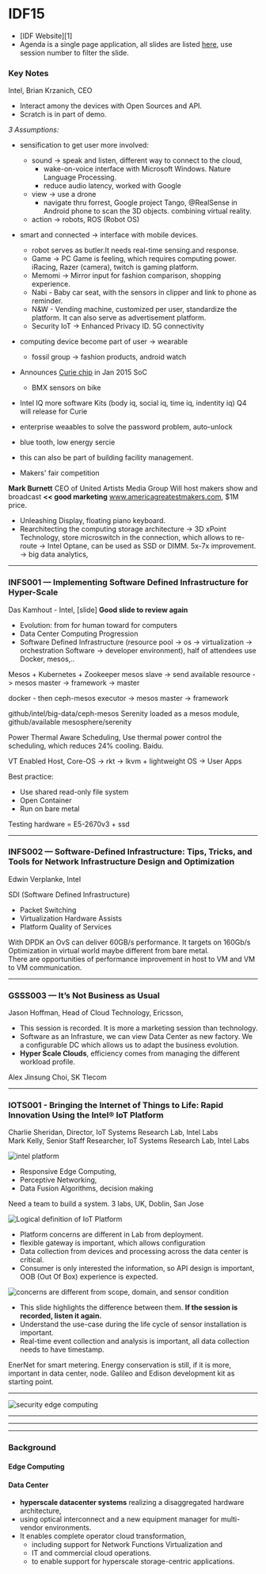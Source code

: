 # IDF15

* [IDF Website][1]  
* Agenda is a single page application, all slides are listed [here][2], use session number to filter the slide.

### Key Notes
Intel, Brian Krzanich, CEO

* Interact amony the devices with Open Sources and API.
* Scratch is in part of demo. 

*3 Assumptions:*

* sensification to get user more involved:

	* sound -> speak and listen, different way to connect to the cloud, 
		* wake-on-voice interface with Microsoft Windows. Nature Language Processing.
		* reduce audio latency, worked with Google 
	* view -> use a drone 
		* navigate thru forrest, Google project Tango, @RealSense in Android phone to scan the 3D objects. combining virtual reality.
	* action -> robots, ROS (Robot OS)
	
* smart and connected -> interface with mobile devices.
	* robot serves as butler.It needs real-time sensing.and response. 
	* Game -> PC Game is feeling, which requires computing power. 
	iRacing, Razer (camera), twitch is gaming platform.
	* Memomi -> Mirror input for fashion comparison, shopping experience.
	* Nabi - Baby car seat, with the sensors in clipper and link to phone as reminder. 
	* N&W - Vending machine, customized per user, standardize the platform. It can also serve as advertisement platform.
	* Security IoT -> Enhanced Privacy ID.
		5G connectivity
* computing device become part of user -> wearable
	* fossil group -> fashion products, android watch

* Announces [Curie chip][9] in Jan 2015 SoC
	* BMX sensors on bike 		
	
* Intel IQ 
more software Kits (body iq, social iq, time iq, indentity iq)
Q4 will release for Curie

* enterprise weaables to solve the password problem, auto-unlock
* blue tooth, low energy sercie
* this can also be part of building facility management.
* Makers' fair competition

**Mark Burnett**
CEO of United Artists Media Group
Will host makers show and broadcast **<< good marketing**
www.americagreatestmakers.com, $1M price. 

* Unleashing Display, floating piano keyboard.   
* Rearchitecting the computing storage architecture -> 3D xPoint Technology, store microswitch in the connection, which allows to re-route -> Intel Optane, can be used as SSD or DIMM. 5x-7x improvement. -> big data analytics, 

---

### INFS001 — Implementing Software Defined Infrastructure for Hyper-Scale 
Das Kamhout - Intel, [slide] **Good slide to review again**

* Evolution: from for human toward for computers
* Data Center Computing Progression   
* Software Defined Infrastructure (resource pool -> os -> virtualization -> orchestration Software -> developer environment), half of attendees use Docker, mesos,..

Mesos + Kubernetes + Zookeeper
mesos slave -> send available resource -> mesos master -> framework -> master 

docker - then ceph-mesos executor -> mesos master -> framework

github/intel/big-data/ceph-mesos
Serenity loaded as a mesos module, github/available mesosphere/serenity

Power Thermal Aware Scheduling, Use thermal power control the scheduling, which reduces 24% cooling. Baidu.

VT Enabled Host, Core-OS -> rkt -> lkvm + lightweight OS -> User Apps

Best practice:

* Use shared read-only file system
* Open Container 
* Run on bare metal

Testing hardware = E5-2670v3 + ssd 

---

### INFS002 — Software-Defined Infrastructure: Tips, Tricks, and Tools for Network Infrastructure Design and Optimization
Edwin Verplanke, Intel

SDI (Software Defined Infrastructure)

* Packet Switching 
* Virtualization Hardware Assists
* Platform Quality of Services

With DPDK an OvS can deliver 60GB/s performance. It targets on 160Gb/s  
Optimization in virtual world maybe different from bare metal.   
There are opportunities of performance improvement in host to VM and VM to VM communication.  

---

### GSSS003 — It’s Not Business as Usual
Jason Hoffman, Head of Cloud Technology, Ericsson, 

* This session is recorded. It is more a marketing session than technology. 
* Software as an Infrasture, we can view Data Center as new factory. We a configurable DC which allows us to adapt the business evolution.
* **Hyper Scale Clouds**, efficiency comes from managing the different workload profile.   

Alex Jinsung Choi, SK Tlecom

---
### IOTS001 - Bringing the Internet of Things to Life: Rapid Innovation Using the Intel® IoT Platform

Charlie Sheridan, Director, IoT Systems Research Lab, Intel Labs  
Mark Kelly, Senior Staff Researcher, IoT Systems Research Lab, Intel Labs  

![intel platform][3]

* Responsive Edge Computing, 
* Perceptive Networking, 
* Data Fusion Algorithms, decision making

Need a team to build a system. 
3 labs, UK, Doblin, San Jose

![Logical definition of IoT Platform][4]

* Platform concerns are different in Lab from deployment.
* flexible gateway is important, which allows configuration
* Data collection from devices and processing across the data center is critical.
* Consumer is only interested the information, so API design is important, OOB (Out Of Box) experience is expected.

![concerns are different from scope, domain, and sensor condition][5]

* This slide highlights the difference between them. **If the session is recorded, listen it again.**
* Understand the use-case during the life cycle of sensor installation is important.
* Real-time event collection and analysis is important, all data collection needs to have timestamp.

EnerNet for smart metering.
Energy conservation is still, if it is more, important in data center, node.
Galileo and Edison development kit as starting point.

---

![security edge computing][7]

---

[Referenc]:
[1]:http://www.intel.com/content/www/us/en/intel-developer-forum-idf/san-francisco/2015/idf-2015-san-francisco-technology-showcase.html
[Ericsson Cloud]:http://www.ericsson.com/spotlight/cloud
[2]:http://myeventagenda.com/sessions/0B9F4191-1C29-408A-8B61-65D7520025A8/7/5
[3]:https://www.evernote.com/l/AS5qSzK6SC1EILAlu3aL_bcvqiX3IHQpFb4B/image.png
[4]:https://www.evernote.com/l/AS5TBy1fc0RJnbH4-MXzxF4b_DfzF3tCcl0B/image.png
[5]:https://www.evernote.com/l/AS6MI0OnkDNAibX_LeC5bddv2oFCEm6WTcYB/image.png
[6]:http://opentsdb.net/
[7]:https://www.evernote.com/l/AS66PAN7fJFKS5zVxWmIRd_N3eq94ptIBY0B/image.png
[8]:https://www.evernote.com/l/AS4r7wxU2uJDbpLpUm9-KdI3JpRMsHlbjgcB/image.png
[9]:http://www.intel.com/content/www/us/en/wearables/wearable-soc.html

---
---
### Background

#### Edge Computing
[Edge Computing]:https://en.wikipedia.org/wiki/Edge_computing
[ETSI MEC portal]:http://www.etsi.org/technologies-clusters/technologies/mobile-edge-computing
[Mobile Edge Computing white paper]:https://portal.etsi.org/Portals/0/TBpages/MEC/Docs/Mobile-edge_Computing_-_Introductory_Technical_White_Paper_V1%2018-09-14.pdf
[Fog Computing From the Center to the Edge of the Cloud]:http://www.slideshare.net/professorbanafa/fog-computing-from-the-center-to-the-edge-of-the-cloud?qid=39ceebbc-220e-426f-a710-8b4a63d6e030&v=default&b=&from_search=2
[Improving Web Siste Performance Using Edge Services in Fog Computing Architecture]:http://www.slideshare.net/JiangZhu/web-perf2013?qid=39ceebbc-220e-426f-a710-8b4a63d6e030&v=default&b=&from_search=10

#### Data Center
* **hyperscale datacenter systems** realizing a disaggregated hardware architecture, 
* using optical interconnect and a new equipment manager for multi-vendor environments. 
* It enables complete operator cloud transformation, 
	* including support for Network Functions Virtualization and 
	* IT and commercial cloud operations. 
	* to enable support for hyperscale storage-centric applications.
